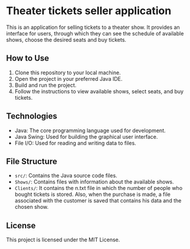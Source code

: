# Theater tickets seller application 
  This is an application for selling tickets to a theater show. It provides an interface for users, through which they can see the schedule of available shows, choose the desired seats and buy tickets.

## How to Use

1. Clone this repository to your local machine.
2. Open the project in your preferred Java IDE.
3. Build and run the project.
4. Follow the instructions to view available shows, select seats, and buy tickets.

## Technologies

- Java: The core programming language used for development.
- Java Swing: Used for building the graphical user interface.
- File I/O: Used for reading and writing data to files.

## File Structure

- `src/`: Contains the Java source code files.
- `Shows/`: Contains files with information about the available shows.
- `Clients/`: It contains the n.txt file in which the number of people who bought tickets is stored. Also, when the purchase is made, a file associated with the customer is saved that contains his data and the chosen show.

## License
This project is licensed under the MIT License.